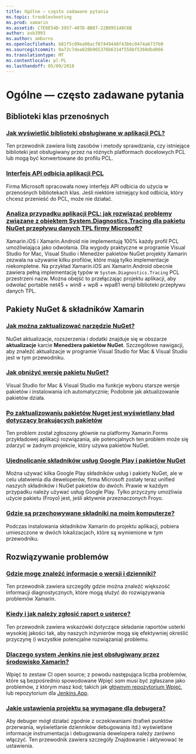 ```yaml
---
title: Ogólne — często zadawane pytania
ms.topic: troubleshooting
ms.prod: xamarin
ms.assetid: C7E6E54D-3957-407D-BB87-22B095148C6B
author: asb3993
ms.author: amburns
ms.openlocfilehash: b81f5c09ea06acf87449448f43b6c0474a6737b0
ms.sourcegitcommit: 0a72c7dea020b965378b6314f558bf5360dbd066
ms.translationtype: MT
ms.contentlocale: pl-PL
ms.lasthandoff: 05/09/2018
---
```

# <a name="general-frequently-asked-questions"></a>Ogólne — często zadawane pytania

## <a name="portable-class-libraries"></a>Biblioteki klas przenośnych
### <a name="how-can-i-view-what-libraries-are-supported-in-a-pclpcl-support-librariesmd"></a>[Jak wyświetlić biblioteki obsługiwane w aplikacji PCL?](pcl-support-libraries.md)
Ten przewodnik zawiera listę zasobów i metody sprawdzania, czy istniejące biblioteki jest obsługiwany przez na różnych platformach docelowych PCL lub mogą być konwertowane do profilu PCL.

### <a name="pcl-reflection-apipcl-reflectionmd"></a>[Interfejs API odbicia aplikacji PCL](pcl-reflection.md)
Firma Microsoft opracowała nowy interfejs API odbicia do użycia w przenośnych bibliotekach klas. Jeśli niektóre istniejący kod odbicia, który chcesz przenieść do PCL, może nie działać.

### <a name="pcl-case-study-how-can-i-resolve-problems-related-to-systemdiagnosticstracing-for-the-microsoft-tpl-dataflow-nuget-packagepcl-case-studymd"></a>[Analiza przypadku aplikacji PCL: jak rozwiązać problemy związane z obiektem System.Diagnostics.Tracing dla pakietu NuGet przepływu danych TPL firmy Microsoft?](pcl-case-study.md)
Xamarin.iOS i Xamarin.Android nie implementują 100% każdy profil PCL umożliwiająca jako odwołania. Dla wygody praktyczne w programie Visual Studio for Mac, Visual Studio i Menedżer pakietów NuGet projekty Xamarin zezwala na używanie kilku profilów, które mają tylko implementacje niekompletne. Na przykład Xamarin.iOS ani Xamarin.Android obecnie zawiera pełną implementację typów w `System.Diagnostics.Tracing` PCL przestrzeni nazw. Można obejść to przełączając projektu aplikacji, aby odwołać portable net45 + win8 + wp8 + wpa81 wersji biblioteki przepływu danych TPL.

## <a name="nuget-packages--xamarin-components"></a>Pakiety NuGet & składników Xamarin
### <a name="how-can-i-update-nugetnuget-updatemd"></a>[Jak można zaktualizować narzędzie NuGet?](nuget-update.md)
NuGet aktualizacje, rozszerzenia i dodatki znajduje się w obszarze **aktualizacje** karcie **Menedżera pakietów NuGet**. Szczegółowe nawigacji, aby znaleźć aktualizacje w programie Visual Studio for Mac & Visual Studio jest w tym przewodniku.

### <a name="how-do-i-downgrade-a-nuget-packagenuget-package-downgrademd"></a>[Jak obniżyć wersję pakietu NuGet?](nuget-package-downgrade.md)
Visual Studio for Mac & Visual Studio ma funkcje wyboru starsze wersje pakietów i instalowania ich automatycznie; Podobnie jak aktualizowanie pakietów działa.

### <a name="missing-packages-error-after-updating-nuget-packagesnuget-packages-missingmd"></a>[Po zaktualizowaniu pakietów Nuget jest wyświetlany błąd dotyczący brakujących pakietów](nuget-packages-missing.md)
Ten problem został zgłoszony głównie na platformy Xamarin.Forms przykładowej aplikacji rozwiązania, ale potencjalnych ten problem może się zdarzyć w żadnym projekcie, który używa pakietów NuGet.

### <a name="unifying-google-play-services-components-and-nugetgps-components-nugetmd"></a>[Ujednolicanie składników usług Google Play i pakietów NuGet](gps-components-nuget.md)
Można używać kilka Google Play składników usług i pakiety NuGet, ale w celu ułatwienia dla deweloperów, firma Microsoft zostały teraz unified naszych składników i NuGet pakietów do dwóch. Prawie w każdym przypadku należy używać usług Google Play. Tylko przyczyny umożliwia użycie pakietu (Froyo) jest, jeśli aktywnie przeznaczonych Froyo.

### <a name="where-are-the-components-stored-on-my-machinecomponent-storagemd"></a>[Gdzie są przechowywane składniki na moim komputerze?](component-storage.md)
Podczas instalowania składników Xamarin do projektu aplikacji, pobiera umieszczone w dwóch lokalizacjach, które są wymienione w tym przewodniku.


## <a name="troubleshooting"></a>Rozwiązywanie problemów
### <a name="where-can-i-find-my-version-information-and-logsversion-logsmd"></a>[Gdzie mogę znaleźć informacje o wersji i dzienniki?](version-logs.md)
Ten przewodnik zawiera szczegóły gdzie można znaleźć większość informacji diagnostycznych, które mogą służyć do rozwiązywania problemów Xamarin.

### <a name="when-and-how-should-i-file-a-bug-reporthowto-file-bugmd"></a>[Kiedy i jak należy zgłosić raport o usterce?](howto-file-bug.md)
Ten przewodnik zawiera wskazówki dotyczące składanie raportów usterki wysokiej jakości tak, aby naszych inżynierów mogą się efektywniej określić przyczynę (i wszystkie potencjalne rozwiązania) problemu.

### <a name="why-isnt-jenkins-supported-by-xamarinxamarin-jenkinsmd"></a>[Dlaczego system Jenkins nie jest obsługiwany przez środowisko Xamarin?](xamarin-jenkins.md)
Wpięć to zestaw CI open source; z powodu następująca liczba problemów, które są bezpośrednio spowodowane Wpięć *sam* musi być zgłaszane jako problemów, z którym masz kod; takich jak [głównym repozytorium Wpięć](https://github.com/jenkinsci/jenkins), lub repozytorium dla [ Jenkins.App](https://github.com/stisti/jenkins-app).

### <a name="what-project-settings-are-required-for-the-debuggerdebugger-settingsmd"></a>[Jakie ustawienia projektu są wymagane dla debugera?](debugger-settings.md)
Aby debuger mógł działać zgodnie z oczekiwaniami (trafień punktów przerwania, wyświetlanie dzienników debugowania itd.) wyświetlane informacje instrumentacja i debugowania dewelopera należy zarówno włączyć. Ten przewodnik zawiera szczegóły Znajdowanie i aktywować te ustawienia.


